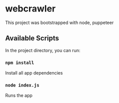 # webcrawler


This project was bootstrapped with node, puppeteer

## Available Scripts

In the project directory, you can run:


### `npm install`

Install all app dependencies  



### `node index.js`

Runs the app 


